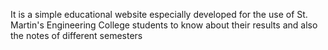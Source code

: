 It is a simple educational website especially developed for the use of St. Martin's Engineering College students to know about their results and also the notes of different semesters
